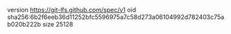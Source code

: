 version https://git-lfs.github.com/spec/v1
oid sha256:6b2f6eeb36d11252bfc5596975a7c58d273a06104992d782403c75ab020b222b
size 25128
